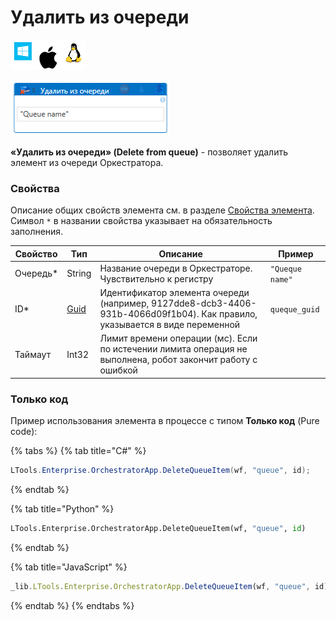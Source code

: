 # Удалить из очереди

![](<../../../../.gitbook/assets/image (100) (1) (1) (1) (1) (1) (1) (1) (1) (8).png>)

![](<../../../../.gitbook/assets/delete-orch-queue-item-by-studio.png>)

**«Удалить из очереди» (Delete from queue)** - позволяет удалить элемент из очереди Оркестратора.

### Свойства
Описание общих свойств элемента см. в разделе [Свойства элемента](https://docs.primo-rpa.ru/primo-rpa/primo-studio/process/elements#svoistva-elementa).\
Символ `*` в названии свойства указывает на обязательность заполнения.

| Свойство  | Тип                                                                          | Описание                                                                                                           | Пример       |
| --------- | ---------------------------------------------------------------------------- | ------------------------------------------------------------------------------------------------------------------ | ------------ |
| Очередь\* | String                                                                       | Название очереди в Оркестраторе. Чувствительно к регистру                                                          | `"Queque name"`|
| ID\*      | [Guid](https://docs.microsoft.com/ru-ru/dotnet/api/system.guid?view=net-6.0) | Идентификатор элемента очереди (например, 9127dde8-dcb3-4406-931b-4066d09f1b04). Как правило, указывается в виде переменной  | `queque_guid` |
| Таймаут   | Int32                                                                        | Лимит времени операции (мс). Если по истечении лимита операция не выполнена, робот закончит работу с ошибкой                 |               |

### Только код
Пример использования элемента в процессе с типом **Только код** (Pure code):

{% tabs %}
{% tab title="C#" %}
```csharp
LTools.Enterprise.OrchestratorApp.DeleteQueueItem(wf, "queue", id);
```
{% endtab %}

{% tab title="Python" %}
```python
LTools.Enterprise.OrchestratorApp.DeleteQueueItem(wf, "queue", id)
```
{% endtab %}

{% tab title="JavaScript" %}
```javascript
_lib.LTools.Enterprise.OrchestratorApp.DeleteQueueItem(wf, "queue", id);
```
{% endtab %}
{% endtabs %}

